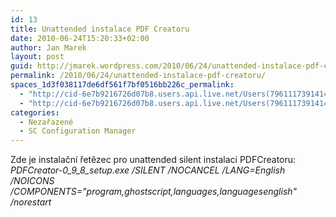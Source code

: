 ```yaml
---
id: 13
title: Unattended instalace PDF Creatoru
date: 2010-06-24T15:20:33+02:00
author: Jan Marek
layout: post
guid: http://jmarek.wordpress.com/2010/06/24/unattended-instalace-pdf-creatoru
permalink: /2010/06/24/unattended-instalace-pdf-creatoru/
spaces_1d3f038117de6df561f7bf0516bb226c_permalink:
  - "http://cid-6e7b9216726d07b8.users.api.live.net/Users(7961117391414167480)/Blogs('6E7B9216726D07B8!242')/Entries('6E7B9216726D07B8!348')?authkey=EpZNAU0huAk%24"
  - "http://cid-6e7b9216726d07b8.users.api.live.net/Users(7961117391414167480)/Blogs('6E7B9216726D07B8!242')/Entries('6E7B9216726D07B8!348')?authkey=EpZNAU0huAk%24"
categories:
  - Nezařazené
  - SC Configuration Manager
---
```

<div id="msgcns!6E7B9216726D07B8!348" class="bvMsg">
  <div>
    Zde je instalační řetězec pro unattended silent instalaci PDFCreatoru:
  </div>
  
  <div>
    
  </div>
  
  <div>
    <em>PDFCreator-0_9_8_setup.exe /SILENT /NOCANCEL /LANG=English /NOICONS<br />/COMPONENTS="program,ghostscript,languages,languagesenglish" /norestart</em>
  </div>
</div>

